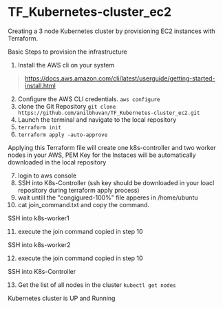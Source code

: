# TF_Kubernetes-cluster_ec2
Creating a 3 node Kubernetes cluster by provisioning EC2 instances with Terraform.

Basic Steps to provision the infrastructure
1. Install the AWS cli on your system 
> https://docs.aws.amazon.com/cli/latest/userguide/getting-started-install.html
2. Configure the AWS CLI credentials.
```aws configure```
3. clone the Git Repository
```git clone https://github.com/anilbhuvan/TF_Kubernetes-cluster_ec2.git```
4. Launch the terminal and navigate to the local repository
5. ```terraform init```
6. ```terraform apply -auto-approve```

Applying this Terraform file will create one k8s-controller and two worker nodes in your AWS,
PEM Key for the Instaces will be automatically downloaded in the local repository

7. login to aws console
8. SSH into K8s-Controller (ssh key should be downloaded in your loacl repository during terraform apply process)
9. wait untill the "congigured-100%" file apperes in /home/ubuntu
10. cat join_command.txt and copy the command.

SSH into k8s-worker1

11. execute the join command copied in step 10

SSH into k8s-worker2

12. execute the join command copied in step 10

SSH into K8s-Controller

13. Get the list of all nodes in the cluster ```kubectl get nodes```

Kubernetes cluster is UP and Running
